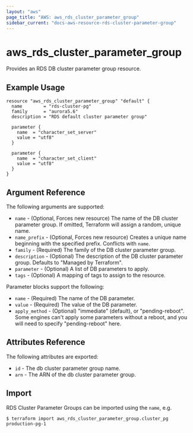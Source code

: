 ```yaml
---
layout: "aws"
page_title: "AWS: aws_rds_cluster_parameter_group"
sidebar_current: "docs-aws-resource-rds-cluster-parameter-group"
---
```


# aws\_rds\_cluster\_parameter\_group

Provides an RDS DB cluster parameter group resource.

## Example Usage

```hcl
resource "aws_rds_cluster_parameter_group" "default" {
  name        = "rds-cluster-pg"
  family      = "aurora5.6"
  description = "RDS default cluster parameter group"

  parameter {
    name  = "character_set_server"
    value = "utf8"
  }

  parameter {
    name  = "character_set_client"
    value = "utf8"
  }
}
```

## Argument Reference

The following arguments are supported:

* `name` - (Optional, Forces new resource) The name of the DB cluster parameter group. If omitted, Terraform will assign a random, unique name.
* `name_prefix` - (Optional, Forces new resource) Creates a unique name beginning with the specified prefix. Conflicts with `name`.
* `family` - (Required) The family of the DB cluster parameter group.
* `description` - (Optional) The description of the DB cluster parameter group. Defaults to "Managed by Terraform".
* `parameter` - (Optional) A list of DB parameters to apply.
* `tags` - (Optional) A mapping of tags to assign to the resource.

Parameter blocks support the following:

* `name` - (Required) The name of the DB parameter.
* `value` - (Required) The value of the DB parameter.
* `apply_method` - (Optional) "immediate" (default), or "pending-reboot". Some
    engines can't apply some parameters without a reboot, and you will need to
    specify "pending-reboot" here.

## Attributes Reference

The following attributes are exported:

* `id` - The db cluster parameter group name.
* `arn` - The ARN of the db cluster parameter group.


## Import

RDS Cluster Parameter Groups can be imported using the `name`, e.g.

```
$ terraform import aws_rds_cluster_parameter_group.cluster_pg production-pg-1
```
